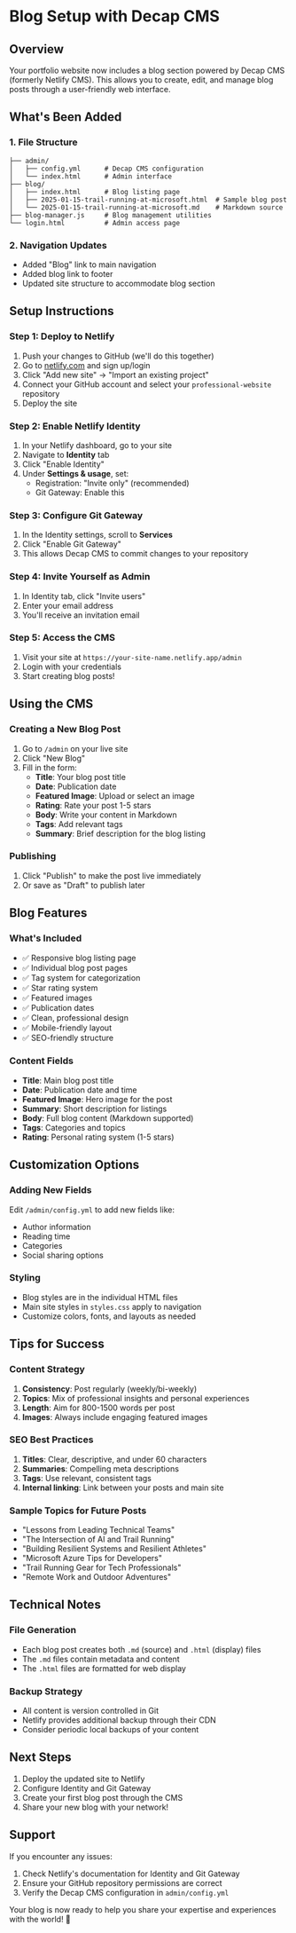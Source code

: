 # Blog Setup with Decap CMS

## Overview
Your portfolio website now includes a blog section powered by Decap CMS (formerly Netlify CMS). This allows you to create, edit, and manage blog posts through a user-friendly web interface.

## What's Been Added

### 1. File Structure
```
├── admin/
│   ├── config.yml      # Decap CMS configuration
│   └── index.html      # Admin interface
├── blog/
│   ├── index.html      # Blog listing page
│   ├── 2025-01-15-trail-running-at-microsoft.html  # Sample blog post
│   └── 2025-01-15-trail-running-at-microsoft.md    # Markdown source
├── blog-manager.js     # Blog management utilities
└── login.html          # Admin access page
```

### 2. Navigation Updates
- Added "Blog" link to main navigation
- Added blog link to footer
- Updated site structure to accommodate blog section

## Setup Instructions

### Step 1: Deploy to Netlify
1. Push your changes to GitHub (we'll do this together)
2. Go to [netlify.com](https://netlify.com) and sign up/login
3. Click "Add new site" → "Import an existing project"
4. Connect your GitHub account and select your `professional-website` repository
5. Deploy the site

### Step 2: Enable Netlify Identity
1. In your Netlify dashboard, go to your site
2. Navigate to **Identity** tab
3. Click "Enable Identity"
4. Under **Settings & usage**, set:
   - Registration: "Invite only" (recommended)
   - Git Gateway: Enable this

### Step 3: Configure Git Gateway
1. In the Identity settings, scroll to **Services**
2. Click "Enable Git Gateway"
3. This allows Decap CMS to commit changes to your repository

### Step 4: Invite Yourself as Admin
1. In Identity tab, click "Invite users"
2. Enter your email address
3. You'll receive an invitation email

### Step 5: Access the CMS
1. Visit your site at `https://your-site-name.netlify.app/admin`
2. Login with your credentials
3. Start creating blog posts!

## Using the CMS

### Creating a New Blog Post
1. Go to `/admin` on your live site
2. Click "New Blog"
3. Fill in the form:
   - **Title**: Your blog post title
   - **Date**: Publication date
   - **Featured Image**: Upload or select an image
   - **Rating**: Rate your post 1-5 stars
   - **Body**: Write your content in Markdown
   - **Tags**: Add relevant tags
   - **Summary**: Brief description for the blog listing

### Publishing
1. Click "Publish" to make the post live immediately
2. Or save as "Draft" to publish later

## Blog Features

### What's Included
- ✅ Responsive blog listing page
- ✅ Individual blog post pages
- ✅ Tag system for categorization
- ✅ Star rating system
- ✅ Featured images
- ✅ Publication dates
- ✅ Clean, professional design
- ✅ Mobile-friendly layout
- ✅ SEO-friendly structure

### Content Fields
- **Title**: Main blog post title
- **Date**: Publication date and time
- **Featured Image**: Hero image for the post
- **Summary**: Short description for listings
- **Body**: Full blog content (Markdown supported)
- **Tags**: Categories and topics
- **Rating**: Personal rating system (1-5 stars)

## Customization Options

### Adding New Fields
Edit `/admin/config.yml` to add new fields like:
- Author information
- Reading time
- Categories
- Social sharing options

### Styling
- Blog styles are in the individual HTML files
- Main site styles in `styles.css` apply to navigation
- Customize colors, fonts, and layouts as needed

## Tips for Success

### Content Strategy
1. **Consistency**: Post regularly (weekly/bi-weekly)
2. **Topics**: Mix of professional insights and personal experiences
3. **Length**: Aim for 800-1500 words per post
4. **Images**: Always include engaging featured images

### SEO Best Practices
1. **Titles**: Clear, descriptive, and under 60 characters
2. **Summaries**: Compelling meta descriptions
3. **Tags**: Use relevant, consistent tags
4. **Internal linking**: Link between your posts and main site

### Sample Topics for Future Posts
- "Lessons from Leading Technical Teams"
- "The Intersection of AI and Trail Running"
- "Building Resilient Systems and Resilient Athletes"
- "Microsoft Azure Tips for Developers"
- "Trail Running Gear for Tech Professionals"
- "Remote Work and Outdoor Adventures"

## Technical Notes

### File Generation
- Each blog post creates both `.md` (source) and `.html` (display) files
- The `.md` files contain metadata and content
- The `.html` files are formatted for web display

### Backup Strategy
- All content is version controlled in Git
- Netlify provides additional backup through their CDN
- Consider periodic local backups of your content

## Next Steps
1. Deploy the updated site to Netlify
2. Configure Identity and Git Gateway
3. Create your first blog post through the CMS
4. Share your new blog with your network!

## Support
If you encounter any issues:
1. Check Netlify's documentation for Identity and Git Gateway
2. Ensure your GitHub repository permissions are correct
3. Verify the Decap CMS configuration in `admin/config.yml`

Your blog is now ready to help you share your expertise and experiences with the world! 🚀
